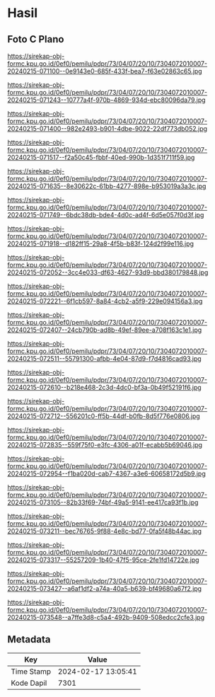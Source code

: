 # Hasil

## Foto C Plano

https://sirekap-obj-formc.kpu.go.id/0ef0/pemilu/pdpr/73/04/07/20/10/7304072010007-20240215-071100--0e9143e0-685f-433f-bea7-f63e02863c65.jpg

https://sirekap-obj-formc.kpu.go.id/0ef0/pemilu/pdpr/73/04/07/20/10/7304072010007-20240215-071243--10777a4f-970b-4869-934d-ebc80096da79.jpg

https://sirekap-obj-formc.kpu.go.id/0ef0/pemilu/pdpr/73/04/07/20/10/7304072010007-20240215-071400--982e2493-b901-4dbe-9022-22df773db052.jpg

https://sirekap-obj-formc.kpu.go.id/0ef0/pemilu/pdpr/73/04/07/20/10/7304072010007-20240215-071517--f2a50c45-fbbf-40ed-990b-1d351f711f59.jpg

https://sirekap-obj-formc.kpu.go.id/0ef0/pemilu/pdpr/73/04/07/20/10/7304072010007-20240215-071635--8e30622c-61bb-4277-898e-b953019a3a3c.jpg

https://sirekap-obj-formc.kpu.go.id/0ef0/pemilu/pdpr/73/04/07/20/10/7304072010007-20240215-071749--6bdc38db-bde4-4d0c-ad4f-6d5e057f0d3f.jpg

https://sirekap-obj-formc.kpu.go.id/0ef0/pemilu/pdpr/73/04/07/20/10/7304072010007-20240215-071918--d182ff15-29a8-4f5b-b83f-124d2f99e116.jpg

https://sirekap-obj-formc.kpu.go.id/0ef0/pemilu/pdpr/73/04/07/20/10/7304072010007-20240215-072052--3cc4e033-df63-4627-93d9-bbd380179848.jpg

https://sirekap-obj-formc.kpu.go.id/0ef0/pemilu/pdpr/73/04/07/20/10/7304072010007-20240215-072221--6f1cb597-8a84-4cb2-a5f9-229e094156a3.jpg

https://sirekap-obj-formc.kpu.go.id/0ef0/pemilu/pdpr/73/04/07/20/10/7304072010007-20240215-072407--24cb790b-ad8b-49ef-89ee-a708f163c1e1.jpg

https://sirekap-obj-formc.kpu.go.id/0ef0/pemilu/pdpr/73/04/07/20/10/7304072010007-20240215-072511--55791300-afbb-4e04-87d9-f7d4816cad93.jpg

https://sirekap-obj-formc.kpu.go.id/0ef0/pemilu/pdpr/73/04/07/20/10/7304072010007-20240215-072610--b218e468-2c3d-4dc0-bf3a-0b49f52191f6.jpg

https://sirekap-obj-formc.kpu.go.id/0ef0/pemilu/pdpr/73/04/07/20/10/7304072010007-20240215-072712--556201c0-ff5b-44df-b0fb-8d5f776e0806.jpg

https://sirekap-obj-formc.kpu.go.id/0ef0/pemilu/pdpr/73/04/07/20/10/7304072010007-20240215-072835--559f75f0-e3fc-4306-a01f-ecabb5b69046.jpg

https://sirekap-obj-formc.kpu.go.id/0ef0/pemilu/pdpr/73/04/07/20/10/7304072010007-20240215-072954--f1ba020d-cab7-4367-a3e6-60658172d5b9.jpg

https://sirekap-obj-formc.kpu.go.id/0ef0/pemilu/pdpr/73/04/07/20/10/7304072010007-20240215-073105--82b33f69-74bf-49a5-9141-ee417ca93f1b.jpg

https://sirekap-obj-formc.kpu.go.id/0ef0/pemilu/pdpr/73/04/07/20/10/7304072010007-20240215-073211--bec76765-9f88-4e8c-bd77-0fa5f48b44ac.jpg

https://sirekap-obj-formc.kpu.go.id/0ef0/pemilu/pdpr/73/04/07/20/10/7304072010007-20240215-073317--55257209-1b40-47f5-95ce-2fe1fd14722e.jpg

https://sirekap-obj-formc.kpu.go.id/0ef0/pemilu/pdpr/73/04/07/20/10/7304072010007-20240215-073427--a6af1df2-a74a-40a5-b639-bf49680a67f2.jpg

https://sirekap-obj-formc.kpu.go.id/0ef0/pemilu/pdpr/73/04/07/20/10/7304072010007-20240215-073548--a7ffe3d8-c5a4-492b-9409-508edcc2cfe3.jpg


## Metadata

| Key        | Value               |
| ---------- | ------------------- |
| Time Stamp | 2024-02-17 13:05:41 |
| Kode Dapil | 7301                |



